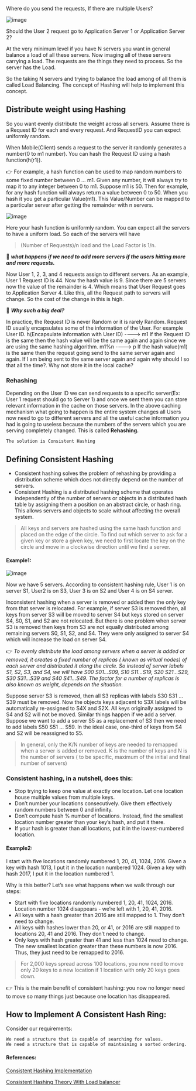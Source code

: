 Where do you send the requests, If there are multiple Users?

![image](https://user-images.githubusercontent.com/33947539/148021811-3f5db665-362f-4466-b3df-5fb0e26bf72f.png)

Should the User 2 request go to Application Server 1 or Application Server 2?

At the very minimum level if you have N servers you want in general balance a load of all these servers. Now imaging all of these servers carrying a load. The requests are the things they need to process. So the server has the Load.

So the taking N servers and trying to balance the load among of all them is called Load Balancing. The concept of Hashing will help to implement this concept.

## Distribute weight using Hashing

So you want evenly distribute the weight across all servers. Assume there is a Request ID for each and every request. And RequestID you can expect uniformly random. 

When Mobile(Client) sends a request to the server it randomly generates a number(0 to m1 number). You can hash the Request ID using a hash function(h(r1)).

👉 For example, a hash function can be used to map random numbers to some fixed number between 0 … m1. Given any number, it will always try to map it to any integer between 0 to m1.
Suppose m1 is 50. Then for example, for any hash function will always return a value between 0 to 50.
When you hash it you get a particular Value(m1). This Value/Number can be mapped to a particular server after getting the remainder with n servers.

![image](https://user-images.githubusercontent.com/33947539/148029018-2fd18944-5360-404e-8a55-62bf2a1ce056.png)

Here your hash function is uniformly random. You can expect all the servers to have a uniform load. So each of the servers will have
 
 >(Number of Requests)/n 
 >load and the Load Factor is 1/n.

🤔 ***what happens if we need to add more servers if the users hitting more and more requests.***

Now User 1, 2, 3, and 4 requests assign to different servers. As an example, User 1 Request ID is 44. Now the hash value is 9. Since there are 5 servers now the value of the remainder is 4. Which means that User Request goes to Application Server 4. Like this, all the Request path to servers will change.
So the cost of the change in this is high.

🤔 ***Why such a big deal?***

In practice, the Request ID is never Random or it is rarely Random. Request ID usually encapsulates some of the information of the User. For example User ID.
h(Encapsulate information with User ID) ----> m1 
If the Request ID is the same then the hash value will be the same again and again since we are using the same hashing algorithm.
m1%n ----> p
If the hash value(m1) is the same then the request going send to the same server again and again. If I am being sent to the same server again and again why should I so that all the time?. Why not store it in the local cache?

### Rehashing
Depending on the User ID we can send requests to a specific server(Ex: User 1 request should go to Server 1) and once we sent them you can store relevant information in the cache on those servers.
In the above caching mechanism what going to happen is the entire system changes all Users now need to go to different servers and 
all the useful cache information you had is going to useless because the numbers of the servers which you are serving completely changed. This is called **Rehashing.**

```
The solution is Consistent Hashing
```

## Defining Consistent Hashing

- Consistent hashing solves the problem of rehashing by providing a distribution scheme which does not directly depend on the number of servers.
- Consistent Hashing is a distributed hashing scheme that operates independently of the number of servers or objects in a distributed hash table by assigning them a position on an abstract circle, or hash ring. This allows servers and objects to scale without affecting the overall system.

>All keys and servers are hashed using the same hash function and placed on the edge of the circle. To find out which server to ask for a given key or store a given key, we need to first locate the key on the circle and move in a clockwise direction until we find a server.


#### Example1:

![image](https://user-images.githubusercontent.com/33947539/148034765-46a5456d-3bfa-442c-a720-93b2c923e9cf.png)

Now we have 5 servers. According to consistent hashing rule, User 1 is on server S1, User2 is on S3, User 3 is on S2 and User 4 is on S4 server.

Inconsistent hashing when a server is removed or added then the only key from that server is relocated. For example, if server S3 is removed then, all keys from server S3 will be moved to server S4 but keys stored on server S4, S0, S1, and S2 are not relocated. But there is one problem when server S3 is removed then keys from S3 are not equally distributed among remaining servers S0, S1, S2, and S4. They were only assigned to server S4 which will increase the load on server S4.

👉 *To evenly distribute the load among servers when a server is added or removed, it creates a fixed number of replicas ( known as virtual nodes) of each server and distributed it along the circle. So instead of server labels S1, S2, S3, and S4, we will have S00 S01…S09, S10 S11…S19, S20 S21…S29, S30 S31…S39 and S40 S41…S49. The factor for a number of replicas is also known as weight, depends on the situation.*

Suppose server S3 is removed, then all S3 replicas with labels S30 S31 … S39 must be removed. Now the objects keys adjacent to S3X labels will be automatically re-assigned to S4X and S2X. All keys originally assigned to S4 and S2 will not be moved.
Similar things happen if we add a server. Suppose we want to add a server S5 as a replacement of S3 then we need to add labels S50 S51 … S59. In the ideal case, one-third of keys from S4 and S2 will be reassigned to S5.

>In general, only the K/N number of keys are needed to remapped when a server is added or removed. K is the number of keys and N is the number of servers ( to be specific, maximum of the initial and final number of servers)

### Consistent hashing, in a nutshell, does this:

- Stop trying to keep one value at exactly one location. Let one location house multiple values from multiple keys.
- Don’t number your locations consecutively. Give them effectively random numbers between 0 and infinity.
- Don’t compute hash % number of locations. Instead, find the smallest location number greater than your key’s hash, and put it there.
- If your hash is greater than all locations, put it in the lowest-numbered location.

#### Example2:

I start with five locations randomly numbered 1, 20, 41, 1024, 2016. Given a key with hash 1013, I put it in the location numbered 1024. Given a key with hash 2017, I put it in the location numbered 1.

Why is this better? Let’s see what happens when we walk through our steps:

- Start with five locations randomly numbered 1, 20, 41, 1024, 2016. Location number 1024 disappears - we’re left with 1, 20, 41, 2016.
- All keys with a hash greater than 2016 are still mapped to 1. They don’t need to change.
- All keys with hashes lower than 20, or 41, or 2016 are still mapped to locations 20, 41 and 2016. They don’t need to change.
- Only keys with hash greater than 41 and less than 1024 need to change. The new smallest location greater than these numbers is now 2016. Thus, they just need to be remapped to 2016.

>For 2,000 keys spread across 100 locations, you now need to move only 20 keys to a new location if 1 location with only 20 keys goes down.

👉 This is the main benefit of consistent hashing: you now no longer need to move so many things just because one location has disappeared.


## How to Implement A Consistent Hash Ring:

Consider our requirements:

```
We need a structure that is capable of searching for values.
We need a structure that is capable of maintaining a sorted ordering.
```

#### References:
[Consistent Hashing Implementation](https://akshatm.svbtle.com/consistent-hash-rings-theory-and-implementation)

[Consistent Hashing Theory With Load balancer](https://medium.com/swlh/load-balancing-and-consistent-hashing-5fe0156035e1)




